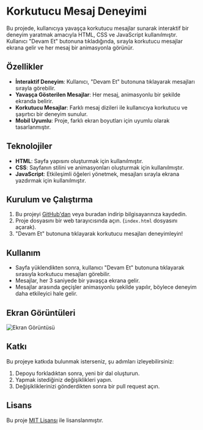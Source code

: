 # Korkutucu Mesaj Deneyimi

Bu projede, kullanıcıya yavaşça korkutucu mesajlar sunarak interaktif bir deneyim yaratmak amacıyla HTML, CSS ve JavaScript kullanılmıştır. Kullanıcı "Devam Et" butonuna tıkladığında, sırayla korkutucu mesajlar ekrana gelir ve her mesaj bir animasyonla görünür.

## Özellikler

- **İnteraktif Deneyim**: Kullanıcı, "Devam Et" butonuna tıklayarak mesajları sırayla görebilir.
- **Yavaşça Gösterilen Mesajlar**: Her mesaj, animasyonlu bir şekilde ekranda belirir.
- **Korkutucu Mesajlar**: Farklı mesaj dizileri ile kullanıcıya korkutucu ve şaşırtıcı bir deneyim sunulur.
- **Mobil Uyumlu**: Proje, farklı ekran boyutları için uyumlu olarak tasarlanmıştır.

## Teknolojiler

- **HTML**: Sayfa yapısını oluşturmak için kullanılmıştır.
- **CSS**: Sayfanın stilini ve animasyonları oluşturmak için kullanılmıştır.
- **JavaScript**: Etkileşimli öğeleri yönetmek, mesajları sırayla ekrana yazdırmak için kullanılmıştır.

## Kurulum ve Çalıştırma

1. Bu projeyi [GitHub'dan](https://github.com/your-repository-link) veya buradan indirip bilgisayarınıza kaydedin.
2. Proje dosyasını bir web tarayıcısında açın. (`index.html` dosyasını açarak).
3. "Devam Et" butonuna tıklayarak korkutucu mesajları deneyimleyin!

## Kullanım

- Sayfa yüklendikten sonra, kullanıcı "Devam Et" butonuna tıklayarak sırasıyla korkutucu mesajları görebilir.
- Mesajlar, her 3 saniyede bir yavaşça ekrana gelir.
- Mesajlar arasında geçişler animasyonlu şekilde yapılır, böylece deneyim daha etkileyici hale gelir.

## Ekran Görüntüleri

![Ekran Görüntüsü](link_to_screenshot.png)

## Katkı

Bu projeye katkıda bulunmak isterseniz, şu adımları izleyebilirsiniz:

1. Depoyu forkladıktan sonra, yeni bir dal oluşturun.
2. Yapmak istediğiniz değişiklikleri yapın.
3. Değişikliklerinizi gönderdikten sonra bir pull request açın.

## Lisans

Bu proje [MIT Lisansı](LICENSE) ile lisanslanmıştır.

